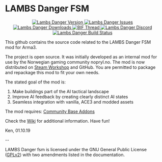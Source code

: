 # LAMBS Danger FSM
<p align="center">
    <a href="https://github.com/nk3nny/LambsDanger/releases/latest">
        <img src="https://img.shields.io/badge/Version-2.6.1-blue.svg?style=flat-square" alt="Lambs Danger Version">
    </a>
    <a href="https://github.com/nk3nny/LambsDanger/issues">
        <img src="https://img.shields.io/github/issues-raw/nk3nny/LambsDanger.svg?style=flat-square&label=Issues" alt="Lambs Danger Issues">
    </a>
    <a href="https://github.com/nk3nny/LambsDanger/releases">
        <img src="https://img.shields.io/github/downloads/nk3nny/LambsDanger/total.svg?style=flat-square&label=Downloads" alt="Lambs Danger Downloads">
    </a>
    <a href="https://forums.bohemia.net/forums/topic/225402-lambs-improved-dangerfsm/">
        <img src="https://img.shields.io/badge/BIF-Thread-lightgrey.svg?style=flat-square" alt="BIF Thread">
    </a>
    <a href="https://discord.gg/4q9pTKP">
        <img src="https://img.shields.io/discord/681656029758488619?color=%237289da&label=Discord&logo=discord&style=flat-square" alt="Lambs Danger Discord">
    </a>
    <a href="https://github.com/nk3nny/LambsDanger/actions?query=workflow%3AArma">
        <img src="https://img.shields.io/github/actions/workflow/status/nk3nny/LambsDanger/main.yml?branch=master&logo=github&style=flat-square" alt="Lambs Danger Build Status">
    </a>
</p>

This github contains the source code related to the LAMBS Danger FSM mod for Arma3. 

The project is open source. It was initially developed as an internal mod for use by the Norwegian gaming community nopryl.no. The mod is now distributed on [Steam Workshop](https://steamcommunity.com/sharedfiles/filedetails/?id=1858075458) and GitHub. You are permitted to package and repackage this mod to fit your own needs. 

The stated goal of the mod is: 
1. Make buildings part of the AI tactical landscape
2. Improve AI feedback by creating clearly distinct AI states
3. Seamless integration with vanilla, ACE3 and modded assets

The mod requires: [Community Base Addons](https://github.com/CBATeam/CBA_A3)

Check the [Wiki](https://github.com/nk3nny/LambsDanger/wiki) for additional information. Have fun!

Ken, 
01.10.19

-- 

LAMBS Danger fsm is licensed under the GNU General Public License ([GPLv2](https://github.com/nk3nny/LambsDanger/blob/master/LICENSE)) with two amendments listed in the documentation. 
